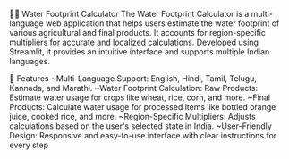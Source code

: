 🌾💧 Water Footprint Calculator
The Water Footprint Calculator is a multi-language web application that helps users estimate the water footprint of various agricultural and final products. It accounts for region-specific multipliers for accurate and localized calculations. Developed using Streamlit, it provides an intuitive interface and supports multiple Indian languages.

🚀 Features
~Multi-Language Support: 
   English, Hindi, Tamil, Telugu, Kannada, and Marathi.
~Water Footprint Calculation:
   Raw Products: Estimate water usage for crops like wheat, rice, corn, and more.
~Final Products: Calculate water usage for processed items like bottled orange juice, cooked rice, and more.
~Region-Specific Multipliers:
   Adjusts calculations based on the user's selected state in India.
~User-Friendly Design:
   Responsive and easy-to-use interface with clear instructions for every step

